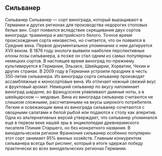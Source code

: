 ## Сильванер 

Сильванер
Сильванер — сорт винограда, который выращивают в Германии и других регионах для производства недорогих столовых белых вин. Сорт появился вследствие скрещивания двух сортов винограда: траминера и австрийского белого.
Точное время происхождения сорта неизвестно, но считается, что он появился в Средние века. Первое документальное упоминание о нем датируется XVII веком.
В 1876 году энологи выявили наиболее перспективные клоны лозы сильванера, а позже он стал одним из самых популярных немецких сортов. В настоящее время виноград по-прежнему культивируется в Германии, Эльзасе, Швейцарии, Хорватии, Чехии и других странах. В 2009 году в Германии устроили праздник в честь 350-летия сильванера.
Из винограда сорта сильванер производят ассамбляжные и моносортовые вина. Их отличает нежный свежий вкус и фруктовый аромат. Немецкий сильванер по вкусу напоминает виноград шардоне, во французском улавливают дымные ноты, а в швейцарском — медовые.
Вина из винограда сильванер считаются не слишком сложными, рассчитанными на вкусы широкого потребителя.
Легкие и освежающие вина из винограда сильванер сочетаются с овощными салатами и белой рыбой или подаются к столу как аперитив.
Одна из альтернативных версий утверждает, что сильванер упоминался еще в первом веке нашей эры в энциклопедии древнеримского писателя Плиния Старшего, но без конкретного названия.
В винодельческом регионе Франкония сильванер особенно популярен: этот сорт занимает 95% винных хозяйств.
Главным конкурентом сильванера всегда был рислинг, который в итоге одержал победу практически во всех винодельческих регионах Германии.
